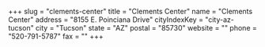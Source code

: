 +++
slug = "clements-center"
title = "Clements Center"
name = "Clements Center"
address = "8155 E. Poinciana Drive"
cityIndexKey = "city-az-tucson"
city = "Tucson"
state = "AZ"
postal = "85730"
website = ""
phone = "520-791-5787"
fax = ""
+++
